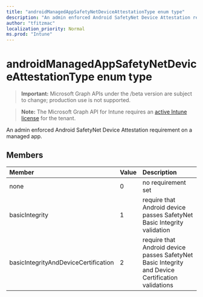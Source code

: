 ```yaml
---
title: "androidManagedAppSafetyNetDeviceAttestationType enum type"
description: "An admin enforced Android SafetyNet Device Attestation requirement on a managed app."
author: "tfitzmac"
localization_priority: Normal
ms.prod: "Intune"
---
```


# androidManagedAppSafetyNetDeviceAttestationType enum type

> **Important:** Microsoft Graph APIs under the /beta version are subject to change; production use is not supported.

> **Note:** The Microsoft Graph API for Intune requires an [active Intune license](https://go.microsoft.com/fwlink/?linkid=839381) for the tenant.

An admin enforced Android SafetyNet Device Attestation requirement on a managed app.

## Members
|Member|Value|Description|
|:---|:---|:---|
|none|0|no requirement set|
|basicIntegrity|1|require that Android device passes SafetyNet Basic Integrity validation|
|basicIntegrityAndDeviceCertification|2|require that Android device passes SafetyNet Basic Integrity and Device Certification validations|





